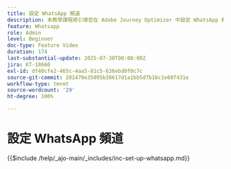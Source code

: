 ```yaml
---
title: 設定 WhatsApp 頻道
description: 本教學課程將引導您在 Adobe Journey Optimizer 中設定 WhatsApp 頻道，以實現即時業務訊息傳送。
feature: Whatsapp
role: Admin
level: Beginner
doc-type: Feature Video
duration: 174
last-substantial-update: 2025-07-30T00:00:00Z
jira: KT-18660
exl-id: df40cfe2-465c-4aa5-81c5-636ebd0f0c7c
source-git-commit: 201470e35095b38617d1a1bb5d7b16c1e60f431e
workflow-type: tm+mt
source-wordcount: '29'
ht-degree: 100%

---
```


# 設定 WhatsApp 頻道

{{$include /help/_ajo-main/_includes/inc-set-up-whatsapp.md}}
